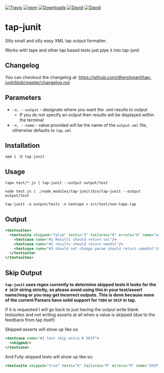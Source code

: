 [![Travis](https://img.shields.io/travis/dhershman1/tap-junit.svg?style=flat-square)](https://travis-ci.org/dhershman1/tap-junit)
[![npm](https://img.shields.io/npm/v/tap-junit.svg?style=flat-square)](https://www.npmjs.com/package/tap-junit)
[![Downloads](https://img.shields.io/npm/dm/tap-junit.svg?style=flat-square)](https://www.npmjs.com/package/tap-junit)
[![David](https://img.shields.io/david/dhershman1/tap-junit.svg?style=flat-square)](https://david-dm.org/dhershman1/tap-junit)
[![David](https://img.shields.io/david/dev/dhershman1/tap-junit.svg?style=flat-square)](https://david-dm.org/dhershman1/tap-junit?type=dev)

# tap-junit

Silly small and silly easy XML tap output formatter.

Works with tape and other tap based tests just pipe it into tap-junit

## Changelog

You can checkout the changelog at: https://github.com/dhershman1/tap-junit/blob/master/changelog.md

## Parameters

- `-o, --output` - designate where you want the .xml results to output
  - If you do not specify an output then results will be displayed within the terminal
- `-n, --name` - value provided will be the name of the `output.xml` file, otherwise defaults to `tap.xml`

## Installation

```
npm i -D tap-junit
```

## Usage

```
tape test/*.js | tap-junit --output output/test

node test.js | ./node_modules/tap-junit/bin/tap-junit --output output/test

tap-junit -o output/tests -n nontape < src/test/non-tape.tap
```

## Output

```xml
<testsuites>
  <testsuite skipped="false" tests="3" failures="0" errors="0" name="example tests">
    <testcase name="#1 Results should return val"/>
    <testcase name="#2 results should return newVal"/>
    <testcase name="#3 should not change param should return sameVal"/>
  </testsuite>
</testsuites>
```

## Skip Output

**`tap-junit` uses regex currently to determine skipped tests it looks for the `# SKIP` string strictly, so please avoid using this in your test/assert name/msg or you may get incorrect outputs. This is done because none of the current Parsers have solid support for `TODO` or `SKIP` in tap.**

If it is requested I will go back to just having the output write blank testsuites and not writing asserts at all when a value is skipped (due to the feedback from tap itself)

Skipped asserts will show up like so:

```xml
<testcase name="#1 test skip extra # SKIP">
  <skipped/>
</testcase>
```

And Fully skipped tests will show up like so:

```xml
<testsuite skipped="true" tests="0" failures="0" errors="0" name="SKIP skipped test"/>
```
